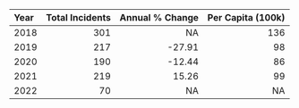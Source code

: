 |Year | Total Incidents| Annual % Change| Per Capita (100k)|
|:----|---------------:|---------------:|-----------------:|
|2018 |             301|              NA|               136|
|2019 |             217|          -27.91|                98|
|2020 |             190|          -12.44|                86|
|2021 |             219|           15.26|                99|
|2022 |              70|              NA|                NA|
